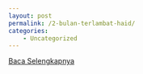 ```yaml
---
layout: post
permalink: /2-bulan-terlambat-haid/
categories:
    - Uncategorized
---
```


[Baca Selengkapnya](/05)
